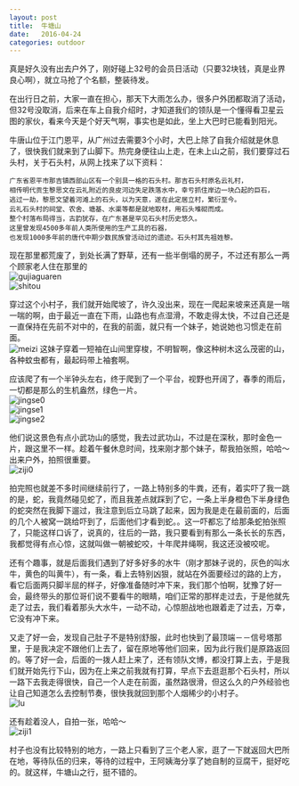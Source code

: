 ```yaml
---
layout: post
title:  牛塘山
date:   2016-04-24
categories: outdoor
---
```

真是好久没有出去户外了，刚好碰上32号的会员日活动（只要32块钱，真是业界良心啊），就立马抢了个名额，整装待发。

在出行日之前，大家一直在担心，那天下大雨怎么办，很多户外团都取消了活动，但32号没取消，后来在车上自我介绍时，才知道我们的领队是一个懂得看卫星云图的家伙，看来今天是个好天气啊，事实也是如此，坐上大巴时已能看到阳光。

牛唐山位于江门恩平，从广州过去需要3个小时，大巴上除了自我介绍就是休息了，很快我们就来到了山脚下。热完身便往山上走，在未上山之前，我们要穿过石头村，关于石头村，从网上找来了以下资料：

	广东省恩平市那吉镇西部山区有一个别具一格的石头村。那吉石头村原名云礼村，  
    相传明代贡生黎思文在云礼附近的良皮河边失足跌落水中，幸亏抓住岸边一块凸起的巨石，  
    逃过一劫，黎思文望着河滩上的石头，以为天意，遂在此定居立村，繁衍至今。  
    云礼石头村的祠堂、农舍、塘基、水渠等都是就地取材，用石头堆砌而成。  
    整个村落布局得当，古韵犹存，在广东甚是罕见石头村历史悠久。  
    这里曾发现4500多年前人类所使用的生产工具的石器，  
    也发现1000多年前的唐代中期少数民族曾活动过的遗迹。石头村其先祖姓黎。
	
现在那里都荒废了，到处长满了野草，还有一些半倒塌的房子，不过还有那么一两个顾家老人住在那里的  
![gujiaguaren](http://7xt7qw.com2.z0.glb.clouddn.com/zip2.jpeg)  
![shitou](http://7xt7qw.com2.z0.glb.clouddn.com/zip3.jpeg)  

穿过这个小村子，我们就开始爬坡了，许久没出来，现在一爬起来坡来还真是一喘一喘的啊，由于最近一直在下雨，山路也有点湿滑，不敢走得太快，不过自己还是一直保持在先前不对中的，在我的前面，就只有一个妹子，她说她也习惯走在前面。  
![meizi](http://7xt7qw.com2.z0.glb.clouddn.com/zip1.jpeg)
这妹子穿着一短袖在山间里穿梭，不明智啊，像这种树木这么茂密的山，各种蚊虫都有，最起码带上袖套啊。

应该爬了有一个半钟头左右，终于爬到了一个平台，视野也开阔了，春季的雨后，一切都是那么的生机盎然，绿色一片。  
![jingse0](http://7xt7qw.com2.z0.glb.clouddn.com/zip80.jpeg)  
![jingse1](http://7xt7qw.com2.z0.glb.clouddn.com/zip90.jpeg)  
![jingse2](http://7xt7qw.com2.z0.glb.clouddn.com/IMG_2675.JPG)

他们说这景色有点小武功山的感觉，我去过武功山，不过是在深秋，那时金色一片，跟这里不一样。趁着午餐休息时间，找来刚才那个妹子，帮我拍张照，哈哈～出来户外，拍照很重要。  
![ziji0](http://7xt7qw.com2.z0.glb.clouddn.com/IMG_2666.JPG)

拍完照也就差不多时间继续前行了，一路上特别多的牛粪，还有，着实吓了我一跳的是，蛇，我竟然碰见蛇了，而且我差点就踩到了它，一条上半身橙色下半身绿色的蛇突然在我脚下遛过，我注意到后立马跳了起来，因为我是走在最前面的，后面的几个人被窝一跳给吓到了，后面他们才看到蛇。。这一吓都忘了给那条蛇拍张照了，只能这样口诉了，说真的，往后的一路，我只要看到有那么一条长长的东西，我都觉得有点心惊，这就叫做一朝被蛇咬，十年爬井绳啊，我这还没被咬呢。

还有个趣事，就是后面我们遇到了好多好多的水牛（刚才那妹子说的，灰色的叫水牛，黄色的叫黄牛），有一条，看上去特别凶狠，就站在外面要经过的路的上方，看它后面两只脚半屈的样子，好像准备随时冲下来，我们那个怕啊，犹豫了好一会，最终带头的那位哥们说不要看牛的眼睛，咱们正常的那样走过去，于是他就先走了过去，我们看着那头大水牛，一动不动，心惊胆战地也跟着走了过去，万幸，它没有冲下来。

又走了好一会，发现自己肚子不是特别舒服，此时也快到了最顶端－－信号塔那里，于是我决定不跟他们上去了，留在原地等他们回来，因为此行我们是原路返回的。等了好一会，后面的一拨人赶上来了，还有领队文博，都没打算上去，于是我们就开始先行下山，因为在上来之前我就有打算，早点下去逛逛那个石头村，所以一路下去我走得很快，自己一个人走在前面，虽然路很滑，但这么久的户外经验也让自己知道怎么去控制节奏，很快我就回到那个人烟稀少的小村子。  
![lu](http://7xt7qw.com2.z0.glb.clouddn.com/IMG_2692.JPG)  

还有趁着没人，自拍一张，哈哈～  
![ziji1](http://7xt7qw.com2.z0.glb.clouddn.com/zip0.jpeg)

村子也没有比较特别的地方，一路上只看到了三个老人家，逛了一下就返回大巴所在地，等待队伍的归来，等待的过程中，王阿姨海分享了她自制的豆腐干，挺好吃的。就这样，牛塘山之行，挺不错的。
